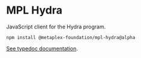 # MPL Hydra

JavaScript client for the Hydra program.

```shell
npm install @metaplex-foundation/mpl-hydra@alpha
```

[See typedoc documentation](https://mpl-hydra-js-docs.vercel.app/).
